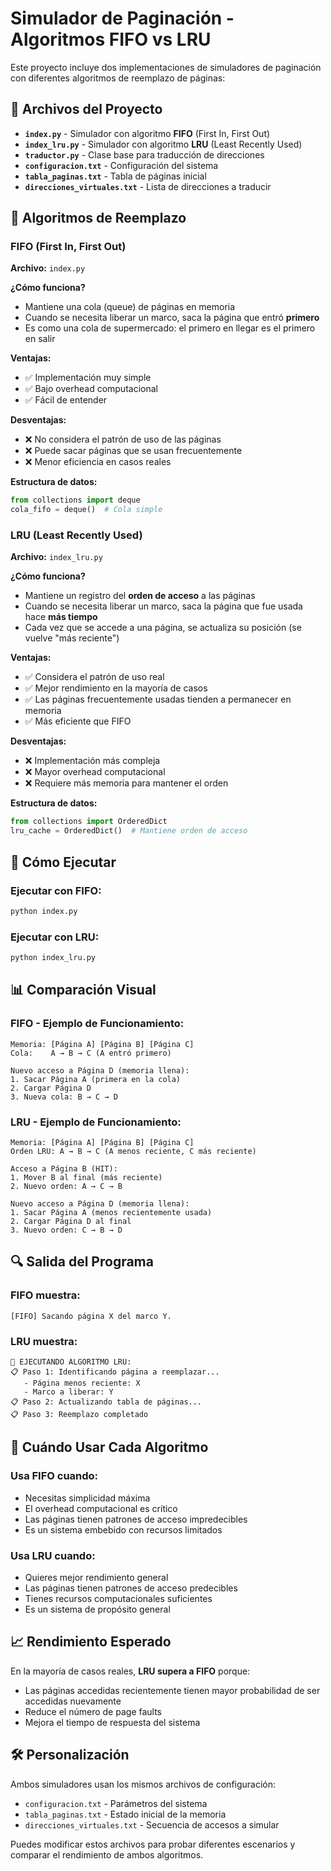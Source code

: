 # Simulador de Paginación - Algoritmos FIFO vs LRU

Este proyecto incluye dos implementaciones de simuladores de paginación con diferentes algoritmos de reemplazo de páginas:

## 📁 Archivos del Proyecto

- **`index.py`** - Simulador con algoritmo **FIFO** (First In, First Out)
- **`index_lru.py`** - Simulador con algoritmo **LRU** (Least Recently Used)
- **`traductor.py`** - Clase base para traducción de direcciones
- **`configuracion.txt`** - Configuración del sistema
- **`tabla_paginas.txt`** - Tabla de páginas inicial
- **`direcciones_virtuales.txt`** - Lista de direcciones a traducir

## 🔄 Algoritmos de Reemplazo

### FIFO (First In, First Out)
**Archivo:** `index.py`

**¿Cómo funciona?**
- Mantiene una cola (queue) de páginas en memoria
- Cuando se necesita liberar un marco, saca la página que entró **primero**
- Es como una cola de supermercado: el primero en llegar es el primero en salir

**Ventajas:**
- ✅ Implementación muy simple
- ✅ Bajo overhead computacional
- ✅ Fácil de entender

**Desventajas:**
- ❌ No considera el patrón de uso de las páginas
- ❌ Puede sacar páginas que se usan frecuentemente
- ❌ Menor eficiencia en casos reales

**Estructura de datos:**
```python
from collections import deque
cola_fifo = deque()  # Cola simple
```

### LRU (Least Recently Used)
**Archivo:** `index_lru.py`

**¿Cómo funciona?**
- Mantiene un registro del **orden de acceso** a las páginas
- Cuando se necesita liberar un marco, saca la página que fue usada hace **más tiempo**
- Cada vez que se accede a una página, se actualiza su posición (se vuelve "más reciente")

**Ventajas:**
- ✅ Considera el patrón de uso real
- ✅ Mejor rendimiento en la mayoría de casos
- ✅ Las páginas frecuentemente usadas tienden a permanecer en memoria
- ✅ Más eficiente que FIFO

**Desventajas:**
- ❌ Implementación más compleja
- ❌ Mayor overhead computacional
- ❌ Requiere más memoria para mantener el orden

**Estructura de datos:**
```python
from collections import OrderedDict
lru_cache = OrderedDict()  # Mantiene orden de acceso
```

## 🚀 Cómo Ejecutar

### Ejecutar con FIFO:
```bash
python index.py
```

### Ejecutar con LRU:
```bash
python index_lru.py
```

## 📊 Comparación Visual

### FIFO - Ejemplo de Funcionamiento:
```
Memoria: [Página A] [Página B] [Página C]
Cola:    A → B → C (A entró primero)

Nuevo acceso a Página D (memoria llena):
1. Sacar Página A (primera en la cola)
2. Cargar Página D
3. Nueva cola: B → C → D
```

### LRU - Ejemplo de Funcionamiento:
```
Memoria: [Página A] [Página B] [Página C]
Orden LRU: A → B → C (A menos reciente, C más reciente)

Acceso a Página B (HIT):
1. Mover B al final (más reciente)
2. Nuevo orden: A → C → B

Nuevo acceso a Página D (memoria llena):
1. Sacar Página A (menos recientemente usada)
2. Cargar Página D al final
3. Nuevo orden: C → B → D
```

## 🔍 Salida del Programa

### FIFO muestra:
```
[FIFO] Sacando página X del marco Y.
```

### LRU muestra:
```
🔄 EJECUTANDO ALGORITMO LRU:
📋 Paso 1: Identificando página a reemplazar...
   - Página menos reciente: X
   - Marco a liberar: Y
📋 Paso 2: Actualizando tabla de páginas...
📋 Paso 3: Reemplazo completado
```

## 🎯 Cuándo Usar Cada Algoritmo

### Usa FIFO cuando:
- Necesitas simplicidad máxima
- El overhead computacional es crítico
- Las páginas tienen patrones de acceso impredecibles
- Es un sistema embebido con recursos limitados

### Usa LRU cuando:
- Quieres mejor rendimiento general
- Las páginas tienen patrones de acceso predecibles
- Tienes recursos computacionales suficientes
- Es un sistema de propósito general

## 📈 Rendimiento Esperado

En la mayoría de casos reales, **LRU supera a FIFO** porque:
- Las páginas accedidas recientemente tienen mayor probabilidad de ser accedidas nuevamente
- Reduce el número de page faults
- Mejora el tiempo de respuesta del sistema

## 🛠️ Personalización

Ambos simuladores usan los mismos archivos de configuración:
- `configuracion.txt` - Parámetros del sistema
- `tabla_paginas.txt` - Estado inicial de la memoria
- `direcciones_virtuales.txt` - Secuencia de accesos a simular

Puedes modificar estos archivos para probar diferentes escenarios y comparar el rendimiento de ambos algoritmos.
